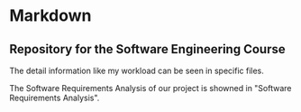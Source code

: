 # Markdown
## Repository for the Software Engineering Course </br>

The detail information like my workload can be seen in specific files.  
  
The Software Requirements Analysis of our project is showned in "Software Requirements Analysis".
